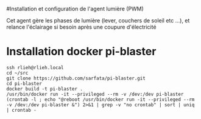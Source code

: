 #Installation et configuration de l'agent lumière (PWM)

Cet agent gère les phases de lumière (lever, couchers de soleil etc ...), et relance l'éclairage si besoin après une coupure d'électricité

# Installation docker pi-blaster
```
ssh rlieh@rlieh.local
cd ~/src
git clone https://github.com/sarfata/pi-blaster.git
cd pi-blaster
docker build -t pi-blaster .
/usr/bin/docker run -it --privileged --rm -v /dev:/dev pi-blaster
(crontab -l ; echo "@reboot /usr/bin/docker run -it --privileged --rm -v /dev:/dev pi-blaster &") 2>&1 | grep -v "no crontab" | sort | uniq | crontab -
```
